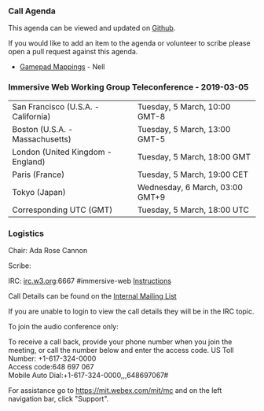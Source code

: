 ### Call Agenda

This agenda can be viewed and updated on [Github](https://github.com/immersive-web/administrivia/blob/master/meetings/wg/2019-03-05-Immersive_Web_Working_Group_Teleconference-agenda.md).

If you would like to add an item to the agenda or volunteer to scribe please open a pull request against this agenda.

* [Gamepad Mappings](https://github.com/immersive-web/xr-gamepad-mappings) - Nell

### Immersive Web Working Group Teleconference - 2019-03-05

<table>
<tr><td> San Francisco (U.S.A. - California) <td> Tuesday, 5 March, 10:00 GMT-8
<tr><td> Boston (U.S.A. - Massachusetts) <td> Tuesday, 5 March, 13:00 GMT-5
<tr><td> London (United Kingdom - England) <td> Tuesday, 5 March, 18:00 GMT
<tr><td> Paris (France) <td> Tuesday, 5 March, 19:00 CET
<tr><td> Tokyo (Japan) <td> Wednesday, 6 March, 03:00 GMT+9
<tr><td> Corresponding UTC (GMT) <td> Tuesday, 5 March, 18:00 UTC
</table>

### Logistics

Chair: Ada Rose Cannon

Scribe:

IRC: [irc.w3.org](http://irc.w3.org/):6667 #immersive-web [Instructions](https://github.com/immersive-web/administrivia/blob/master/IRC.md)

Call Details can be found on the [Internal Mailing List](https://lists.w3.org/Archives/Member/internal-immersive-web/2019Feb/0002.html)

If you are unable to login to view the call details they will be in the IRC topic.

To join the audio conference only: 

To receive a call back, provide your phone number when you join the meeting, or call the number below and enter the access code.
US Toll Number: +1-617-324-0000  
Access code:648 697 067  
Mobile Auto Dial:+1-617-324-0000,,,648697067#

For assistance go to https://mit.webex.com/mit/mc  and on the left navigation bar, click "Support".
          
